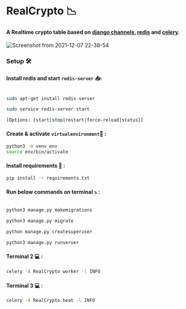 # RealCrypto 📉

#### A **Realtime crypto table** based on [django channels](https://channels.readthedocs.io/en/stable/), [redis](https://pypi.org/project/redis/) and [celery](https://docs.celeryproject.org/en/stable/django/first-steps-with-django.html).

![Screenshot from 2021-12-07 22-38-54](https://user-images.githubusercontent.com/56113566/145075943-4d9a1a0e-c511-4b2a-abf3-c5d4a791cf7a.png)

### Setup 🛠

#### Install redis and start `redis-server` 📥:

```bash

sudo apt-get install redis-server

sudo service redis-server start

[Options: {start|stop|restart|force-reload|status}]

```

#### Create & activate `virtualenvironment`💾 :

```bash
python3 -m venv env 
source env/bin/activate
```
#### Install requirements 🚀 :

```bash
pip install -r requirements.txt
```
#### Run below commands on terminal ⤵ :

```bash

python3 manage.py makemigrations

python3 manage.py migrate

python manage.py createsuperuser

python3 manage.py runserver
```

#### Terminal 2 💻 :

```bash
celery -A RealCrypto worker -l INFO
```

#### Terminal 3 💻 :

```bash
celery -A RealCrypto beat -l INFO
```
